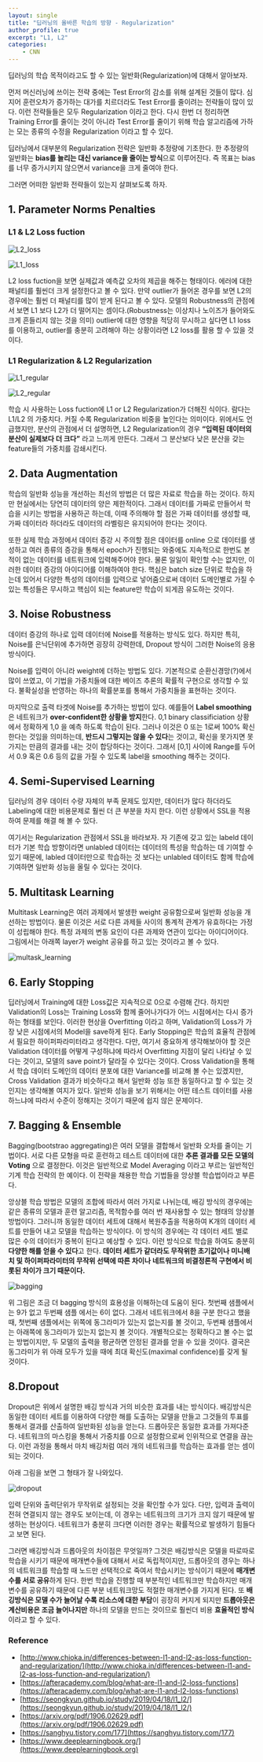 ```yaml
---
layout: single
title: "딥러닝의 올바른 학습의 방향 - Regularization"
author_profile: true
excerpt: "L1, L2"
categories:
    - CNN
---
```


딥러닝의 학습 목적이라고도 할 수 있는 일반화(Regularization)에 대해서 알아보자.

먼저 머신러닝에 쓰이는 전략 중에는 Test Error의 감소를 위해 설계된 것들이 많다. 심지어 훈련오차가 증가하는 대가를 치르더라도 Test Error를 줄이려는 전략들이 많이 있다. 이런 전략들들은 모두 Regularization 이라고 한다. 다시 한번 더 정리하면 Training Error를 줄이는 것이 아니라 Test Error를 줄이기 위해 학습 알고리즘에 가하는 모는 종류의 수정을 Regularization 이라고 할 수 있다.

딥러닝에서 대부분의 Regularization 전략은 일반화 추정량에 기초한다. 한 추정량의 일반화는 **bias를 늘리는 대신 variance을 줄이는 방식**으로 이루어진다. 즉 목표는 bias를 너무 증가시키지 않으면서 variance을 크게 줄여야 한다. 

그러면 어떠한 일반화 전략들이 있는지 살펴보도록 하자.


## 1. Parameter Norms Penalties

### L1 & L2 Loss fuction

![L2_loss](/assets/images/L2_loss.PNG)

![L1_loss](/assets/images/L1_loss.PNG)

L2 loss fuction을 보면 실제값과 예측값 오차의 제곱을 해주는 형태이다.  에러에 대한 패널티를 훨씬더 크게 설정한다고 볼 수 있다. 만약 outlier가 들어온 경우를 보면 L2의 경우에는 훨씬 더 패널티를 많이 받게 된다고 볼 수 있다. 모델의 Robustness의 관점에서 보면 L1 보다 L2가 더 떨어지는 셈이다.(Robustness는 이상치나 노이즈가 들어와도 크게 흔들리지 않는 것을 의미) outlier에 대한 영향을 적당히 무시하고 싶다면 L1 loss 를 이용하고, outlier를 충분히 고려해야 하는 상황이라면 L2 loss를 활용 할 수 있을 것이다.

### L1 Regularization & L2 Regularization

![L1_regular](/assets/images/L1_regular.PNG)

![L2_regular](/assets/images/L2_regular.PNG)

학습 시 사용하는 Loss fuction에 L1 or L2 Regularization가 더해진 식이다. 람다는 L1/L2 의 가중치다. 커질 수록 Regularization 비중을 높인다는 의미이다. 위에서도 언급했지만, 분산의 관점에서 더 설명하면, L2 Regularization의 경우 **“입력된 데이터의 분산이 실제보다 더 크다”** 라고 느끼게 만든다. 그래서 그 분산보다 낮은 분산을 갖는 feature들의 가중치를 감쇄시킨다. 

## 2. Data Augmentation

학습의 일반화 성능을 개선하는 최선의 방법은 더 많은 자료로 학습을 하는 것이다. 하지만 현실에서는 당연히 데이터의 양은 제한적이다. 그래서 데이터를 가짜로 만들어서 학습을 시키는 방법을 사용하곤 하는데, 이때 주의해야 할 점은 가짜 데이터를 생성할 때, 가짜 데이터라 하더라도 데이터의 라벨링은 유지되어야 한다는 것이다.

또한 실제 학습 과정에서 데이터 증강 시 주의할 점은 데이터를 online 으로 데이터를 생성하고 여러 종류의 증강을 통해서 epoch가 진행되는 와중에도 지속적으로 한번도 본적이 없는 데이터를 네트워크에 입력해주어야 한다. 물론 일일이 확인할 수는 없지만, 이러한 데이터 증강의 아이디어를 이해하여야 한다. 핵심은 batch size 단위로 학습을 하는데 있어서 다양한 특성의 데이터를 입력으로 넣어줌으로써 데이터 도메인별로 가질 수 있는 특성들은 무시하고 핵심이 되는 feature만 학습이 되게끔 유도하는 것이다.

## 3. Noise Robustness

데이터 증강의 하나로 입력 데이터에 Noise를 적용하는 방식도 있다. 하지만 특히, Noise를 은닉단위에 추가하면 굉장히 강력한데, Dropout 방식이 그러한 Noise의 응용 방식이다.

Noise를 입력이 아니라 weight에 더하는 방법도 있다. 기본적으로 순환신경망(?)에서 많이 쓰였고, 이 기법을 가중치들에 대한 베이즈 추론의 확률적 구현으로 생각할 수 있다. 불확실성을 반영하는 하나의 확률분포를 통해서 가중치들을 표현하는 것이다.

마지막으로 출력 타겟에 Noise를 추가하는 방법이 있다. 예를들어 **Label smoothing**은 네트워크가 **over-confident한 상황을 방지**한다. 0,1 binary classificiation 상황에서  정확하게 1,0 을 예측 하도록 학습이 된다. 그러나 이것은 0 또는 1로써 100% 확신한다는 것임을 의미하는데, **반드시 그렇지는 않을 수 있다**는 것이고, 확신을 못가지면 못가지는 만큼의 결과를 내는 것이 합당하다는 것이다. 그래서 [0,1] 사이에 Range를 두어서 0.9 혹은 0.6 등의 값을 가질 수 있도록 label을 smoothing 해주는 것이다. 

## 4. Semi-Supervised Learning

딥러닝의 경우 데이터 수량 자체의 부족 문제도 있지만, 데이터가 많다 하더라도 Labeling에 대한 비용문제로 훨씬 더 큰 부분을 차지 한다. 이런 상황에서 SSL을 적용하여 문제를 해결 해 볼 수 있다.

여기서는 Regularization 관점에서 SSL을 바라보자. 자 기존에 갖고 있는 labeld 데이터가 기본 학습 방향이라면 unlabled 데이터는 데이터의 특성을 학습하는 데 기여할 수 있기 때문에, labled 데이터만으로 학습하는 것 보다는 unlabled 데이터도 함께 학습에 기여하면 일반화 성능을 올릴 수 있다는 것이다.

## 5. Multitask Learning

Multitask Learning은 여러 과제에서 발생한 weight 공유함으로써 일반화 성능을 개선하는 방법이다. 물론 이것은 서로 다른 과제들 사이의 통계적 관계가 유효하다는 가정이 성립해야 한다. 특정 과제의 변동 요인이 다른 과제와 연관이 있다는 아이디어이다. 그림에서는 아래쪽 layer가 weight 공유를 하고 있는 것이라고 볼 수 있다. 

![multask_learning](/assets/images/multask_learning.PNG)

## 6. Early Stopping

딥러닝에서 Training에 대한 Loss값은 지속적으로 0으로 수렴해 간다. 하지만 Validation의 Loss는 Training Loss와 함께 줄어나가다가 어느 시점에서는 다시 증가하는 형태를 보인다. 이러한 현상을 Overfitting 이라고 하며, Validation의 Loss가 가장 낮은 시점에서의 Model을 save하게 된다. Early Stopping은 학습의 효율적 관점에서 필요한 하이퍼파라미터라고 생각한다. 다만, 여기서 중요하게 생각해보아야 할 것은 Validation 데이터를 어떻게 구성하냐에 따라서 Overfitting 지점이 달리 나타날 수 있다는 것이고, 모델의 save point가 달라질 수 있다는 것이다. Cross Validation을 통해서 학습 데이터 도메인의 데이터 분포에 대한 Variance를 비교해 볼 수는 있겠지만, Cross Validation 결과가 비슷하다고 해서 일반화 성능 또한 동일하다고 할 수 있는 것인지는 생각해볼 여지가 있다. 일반화 성능을 보기 위해서는 어떤 테스트 데이터를 사용하느냐에 따라서 수준이 정해지는 것이기 때문에 쉽지 않은 문제이다.

## 7. Bagging & Ensemble

Bagging(bootstrao aggregating)은 여러 모델을 결합해서 일반화 오차를 줄이는 기법이다. 서로 다른 모형을 따로 훈련하고 테스트 데이터에 대한 **추론 결과를 모든 모델의 Voting** 으로 결정한다. 이것은 일반적으로 Model Averaging 이라고 부르는 일반적인 기계 학습 전략의 한 예이다. 이 전략을 채용한  학습 기법들을 앙상블 학습법이라고 부른다.

앙상블 학습 방법은 모델의 조합에 따라서 여러 가지로 나뉘는데, 배깅 방식의 경우에는 같은 종류의 모델과 훈련 알고리즘, 목적함수를 여러 번 재사용할 수 있는 형태의 앙상블 방법이다. 그러니까 동일한 데이터 세트에 대해서 복원추출을 적용하여 K개의 데이터 세트를 만들어 내고 모델을 학습하는 방식이다. 이 방식의 경우에는  각 데이터 세트 별로 많은 수의 데이터가 중복이 된다고 예상할 수 있다. 이런 방식으로 학습을 하여도 충분히 **다양한 해를 얻을 수 있다**고 한다. **데이터  세트가 같더라도 무작위한 초기값이나 미니배치 및 하이퍼파라미터의 무작위 선택에 따른 차이나 네트워크의 비결정론적 구현에서 비롯된 차이가 크기 때문이다.**

![bagging](/assets/images/bagging.PNG)

위 그림은 조금 더 bagging 방식의 효용성을 이해하는데 도움이 된다. 첫번째 샘플에서는 9가 없고 두번째 샘플 에서는 6이 없다. 그래서 네트워크에서 8을 구분 한다고 했을 때, 첫번째 샘플에서는 위쪽에 동그라미가 있는지 없는지를 볼 것이고, 두번째 샘플에서는 아래쪽에 동그라미가 있는지 없는지 볼 것이다. 개별적으로는 정확하다고 볼 수는 없는 방법이지만, 두 모델의 출력을 평균하면 안정된 결과를 얻을 수 있을 것이다. 결국은 동그라미가 위 아래 모두가 있을 때에 최대 확신도(maximal confidence)를 갖게 될 것이다.

## 8.Dropout

Dropout은 위에서 설명한 배깅 방식과 거의 비슷한 효과를 내는 방식이다. 배깅방식은 동일한 데이터 세트를 이용하여 다양한 해를 도출하는 모델을 만들고 그것들의 투표를 통해서 결과를 산출하여 일반화된 성능을 얻는다. 드롭아웃은 동일한 효과를 가져다준다. 네트워크의 마스킹을 통해서 가중치를 0으로 설정함으로써 인위적으로 연결을 끊는다. 이런 과정을 통해서 마치 배깅처럼 여러 개의 네트워크를 학습하는 효과를 얻는 셈이 되는 것이다. 

아래 그림을 보면 그 형태가 잘 나와있다.

![dropout](/assets/images/dropout.jpg)

입력 단위와 출력단위가 무작위로 설정되는 것을 확인할 수가 있다. 다만, 입력과 출력이 전혀 연결되지 않는 경우도 보이는데, 이 경우는 네트워크의 크기가 크지 않기 때문에 발생하는 현상이다. 네트워크가 충분히 크다면 이러한 경우는 확률적으로 발생하기 힘들다고 보면 된다. 

그러면 배깅방식과 드롭아웃의 차이점은 무엇일까? 그것은 배깅방식은 모델을 따로따로 학습을 시키기 때문에 매개변수들에 대해서 서로 독립적이지만, 드롭아웃의 경우는 하나의 네트워크를 학습할 때 노드만 선택적으로 죽여서 학습시키는 방식이기 때문에 **매개변수를 서로 공유**하게 된다. 한번 학습을 진행할 때 부분적인 네트워크만 학습하지만 매개변수를 공유하기 때문에 다른 부분 네트워크망도 적절한 매개변수를 가지게 된다. 또 **배깅방식은 모델 수가 늘어날 수록 리소스에 대한 부담**이 굉장히 커지게 되지만 **드롭아웃은 계산비용은 조금 늘어나지만** 하나의 모델을 만드는 것이므로 훨씬더 비용 **효율적인 방식**이라고 할 수 있다.

### Reference

- [http://www.chioka.in/differences-between-l1-and-l2-as-loss-function-and-regularization/](http://www.chioka.in/differences-between-l1-and-l2-as-loss-function-and-regularization/)
- [https://afteracademy.com/blog/what-are-l1-and-l2-loss-functions](https://afteracademy.com/blog/what-are-l1-and-l2-loss-functions)
- [https://seongkyun.github.io/study/2019/04/18/l1_l2/](https://seongkyun.github.io/study/2019/04/18/l1_l2/)
- [https://arxiv.org/pdf/1906.02629.pdf](https://arxiv.org/pdf/1906.02629.pdf)
- [https://sanghyu.tistory.com/177](https://sanghyu.tistory.com/177)
- [https://www.deeplearningbook.org/](https://www.deeplearningbook.org)
